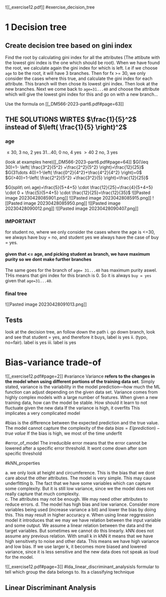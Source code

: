 ![[_exercise12.pdf]]
#exercise_decision_tree 
# 1 Decision tree
## Create decision tree based on gini index
Find the root by calculating gini index for all the attributes (The attibute with the lowest gini index is the one which should be root).
When we have found the root, we calculate again the gini index for which is left. I.e if we choose `age` to be the root, it will have 3 branches. Then for fx >= 30, we only consider the cases where this true, and calculate the gini index for each attribute. This branch will then chose its lowest gini index. Then look at the new branches.
Next we come back to `age=31...40` and choose the attribute which will give the lowest gini index for this and go on with a new branch...

Use the formula on
[[_DM566-2023-part6.pdf#page=63]]
## THE SOLUTIONS WIRTES $\frac{1}{5}^2$ instead of $\left( \frac{1}{5} \right)^2$
### age
$\leq 30$, 3 no, 2 yes
$31\dots 40$, 0 no, 4 yes
$>40$ 2 no, 3 yes

(look at examples here)[[_DM566-2023-part6.pdf#page=64]]
$G(\leq 30)=1- \left( \frac{3^2}{5^2} +\frac{2^2}{5^2} \right)=\frac{12}{25}$
$G(31\dots 40)=1-\left(  \frac{0^2}{4^2}+\frac{4^2}{4^2} \right)=0$
$G(>40)=1-\left(  \frac{2^2}{5^2} +\frac{3^2}{5} \right)=\frac{12}{25}$

$G(split\ on\ age)=\frac{5}{5+4+5} \cdot \frac{12}{25}+\frac{4}{5+4+5} \cdot 0 + \frac{5}{5+4+5} \cdot \frac{12}{25}=\frac{12}{35}$
![[Pasted image 20230428085901.png]]
![[Pasted image 20230428085915.png]]
![[Pasted image 20230428085950.png]]
![[Pasted image 20230428090012.png]]
![[Pasted image 20230428090407.png]]
### IMPORTANT
for student no, where we only consider the cases where the age is <=30, we always have buy = no, and student yes we always have the case of buy = yes.
#### given that <= age,  and picking student as branch, we have maximum purity so we dont make further branches 

The same goes for the branch of `age= 31...40` has maximum purity aswel. THis means that gini index for this branch is 0. So it is always `buy = yes` given that `age=31...40`.

### final tree
![[Pasted image 20230428091013.png]]
## Tests
look at the decision tree, an follow down the path 
i. go down branch, look and see that student = yes, and therefore it buys, label is yes
ii. (typo, no=fair). label is yes
iii. label is yes

# Bias-variance trade-of
![[_exercise12.pdf#page=2]]
#variance Variance **refers to the changes in the model when using different portions of the training data set**. Simply stated, variance is the variability in the model prediction—how much the ML function can adjust depending on the given data set. Variance comes from highly complex models with a large number of features.
When given a new training data, how can the model be stable. How should it learn to not fluctuate given the new data 
If the variance is high, it overfits
This implicates a very complicated model

#bias is the difference between the expected prediction and the true value. The model cannot capture the complexity of the data
$bias=E(prediction) - true \ value$
If the bias is high, we most of the time underfit

#error_of_model 
The irreducible error means that the error cannot be lowered after a specific error threshold. It wont come down after som specific threshold

#kNN_properties

a. we only look at height and circumference. This is the bias that we dont care about the other attributes. The model is very simple. This may cause underfitting
b. The fact that we have some variables which can capture some complexity. But it is still low variance, since we the model does not really capture that much complexity.  
c. The attributes may not be enough. We may need other attributes to reduce errors.
d. The model has  high bias and low variance. Consider more variables being used (increase variance a bit) and lower the bias by doing this. This may result in higher accuracy 
e.  When using linear reggression model it introduces that we may we have relation between the input variable and some output. We assume a linear relation between the data and the target variables. But sometimes we cannot do this linearly. 
kNN does not assume any previous relation. With small k in kNN it means that we have high sensitivety to noise and other data. This means we have high variance and low bias. If we use larger k, it becomes more biased and lowered variance, since it is less sensitive and the new data does not speak as loud for the model.

![[_exercise12.pdf#page=3]]
#lda_linear_discriminant_analysisIs formular to tell which group the data belongs to. Its a classifying technique

## Linear Discriminant Analysis